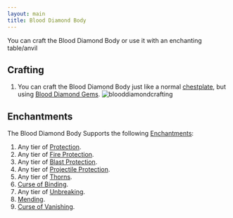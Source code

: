 ```yaml
---
layout: main
title: Blood Diamond Body
---
```


You can craft the Blood Diamond Body or use it with an enchanting table/anvil

## Crafting

1) You can craft the Blood Diamond Body just like a normal [chestplate](http://minecraft.gamepedia.com/Chestplate), but using [Blood Diamond Gems](https://teamcstudios.github.io/CStudiosMod/wiki/blooddiamond).
![blooddiamondcrafting](https://t.gyazo.com/teams/chew/e87fe90bf7b18510a8de2f38ab6c364d.png)

## Enchantments

The Blood Diamond Body Supports the following [Enchantments](http://minecraft.gamepedia.com/Enchanting):

1) Any tier of [Protection](http://minecraft.gamepedia.com/Enchanting#Protection).
2) Any tier of [Fire Protection](http://minecraft.gamepedia.com/Enchanting#Fire_Protection).
3) Any tier of [Blast Protection](http://minecraft.gamepedia.com/Enchanting#Blast_Protection).
4) Any tier of [Projectile Protection](http://minecraft.gamepedia.com/Enchanting#Projectile_Protection).
5) Any tier of [Thorns](http://minecraft.gamepedia.com/Enchanting#Thorns).
6) [Curse of Binding](http://minecraft.gamepedia.com/Enchanting#Curse_of_Binding).
7) Any tier of [Unbreaking](http://minecraft.gamepedia.com/Enchanting#Unbreaking).
8) [Mending](http://minecraft.gamepedia.com/Enchanting#Mending).
9) [Curse of Vanishing](http://minecraft.gamepedia.com/Enchanting#Curse_of_Vanishing).
